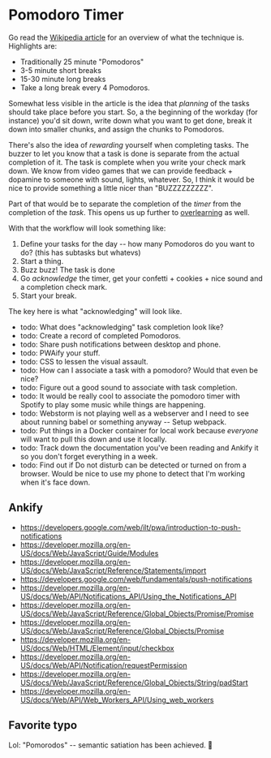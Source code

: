 # Pomodoro Timer
Go read the [Wikipedia article](https://en.wikipedia.org/wiki/Pomodoro_Technique) for an overview of what the technique is.
Highlights are:
* Traditionally 25 minute "Pomodoros"
* 3-5 minute short breaks
* 15-30 minute long breaks
* Take a long break every 4 Pomodoros.

Somewhat less visible in the article is the idea that *planning* of the tasks should take place before you start.
So, a the beginning of the workday (for instance) you'd sit down, write down what you want to get done, break it down into smaller chunks, and assign the chunks to Pomodoros.

There's also the idea of *rewarding* yourself when completing tasks.
The buzzer to let you know that a task is done is separate from the actual completion of it.
The task is complete when you write your check mark down.
We know from video games that we can provide feedback + dopamine to someone with sound, lights, whatever.
So, I think it would be nice to provide something a little nicer than "BUZZZZZZZZZ".

Part of that would be to separate the completion of the *timer* from the completion of the *task*.
This opens us up further to [overlearning](https://en.wikipedia.org/wiki/Overlearning) as well.

With that the workflow will look something like:
1. Define your tasks for the day -- how many Pomodoros do you want to do? (this has subtasks but whatevs)
2. Start a thing.
3. Buzz buzz! The task is done
4. Go *acknowledge* the timer, get your confetti + cookies + nice sound and a completion check mark.
5. Start your break.

The key here is what "acknowledging" will look like.

* todo: What does "acknowledging" task completion look like?
* todo: Create a record of completed Pomodoros.
* todo: Share push notifications between desktop and phone.
* todo: PWAify your stuff.
* todo: CSS to lessen the visual assault.
* todo: How can I associate a task with a pomodoro? Would that even be nice?
* todo: Figure out a good sound to associate with task completion.
* todo: It would be really cool to associate the pomodoro timer with Spotify to play some music while things are happening.
* todo: Webstorm is not playing well as a webserver and I need to see about running babel or something anyway -- Setup webpack.
* todo: Put things in a Docker container for local work because *everyone* will want to pull this down and use it locally.
* todo: Track down the documentation you've been reading and Ankify it so you don't forget everything in a week.
* todo: Find out if Do not disturb can be detected or turned on from a browser. Would be nice to use my phone to detect that I'm working when it's face down.

## Ankify
* https://developers.google.com/web/ilt/pwa/introduction-to-push-notifications
* https://developer.mozilla.org/en-US/docs/Web/JavaScript/Guide/Modules
* https://developer.mozilla.org/en-US/docs/Web/JavaScript/Reference/Statements/import
* https://developers.google.com/web/fundamentals/push-notifications
* https://developer.mozilla.org/en-US/docs/Web/API/Notifications_API/Using_the_Notifications_API
* https://developer.mozilla.org/en-US/docs/Web/JavaScript/Reference/Global_Objects/Promise/Promise
* https://developer.mozilla.org/en-US/docs/Web/JavaScript/Reference/Global_Objects/Promise
* https://developer.mozilla.org/en-US/docs/Web/HTML/Element/input/checkbox
* https://developer.mozilla.org/en-US/docs/Web/API/Notification/requestPermission
* https://developer.mozilla.org/en-US/docs/Web/JavaScript/Reference/Global_Objects/String/padStart
* https://developer.mozilla.org/en-US/docs/Web/API/Web_Workers_API/Using_web_workers

## Favorite typo
Lol: "Pomorodos" -- semantic satiation has been achieved. 🚀
